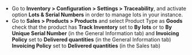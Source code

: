- Go to **Inventory \> Configuration \> Settings \> Traceability**, and
  activate option **Lots & Serial Numbers** in order to manage lots in
  your instance.
- Go to **Sales \> Products \> Products** and select Product Type as **Goods** check
  that the product has **Track Inventory** set to **By lots** or to
  **By Unique Serial Number** (in the General Information tab) and
  **Invoicing Policy** set to **Delivered quantities** (in the
  General Information tab) **Invoicing Policy** set to
  **Delivered quantities** (in the Sales tab)
